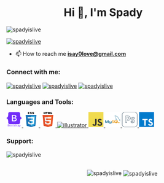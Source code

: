 <h1 align="center">Hi 👋, I'm Spady</h1>


<p align="left"> <img src="https://komarev.com/ghpvc/?username=spadyislive&label=Profile%20views&color=0e75b6&style=flat" alt="spadyislive" /> </p>

<p align="left"> <a href="https://twitter.com/spadyislive" target="blank"><img src="https://img.shields.io/twitter/follow/spadyislive?logo=twitter&style=for-the-badge" alt="spadyislive" /></a> </p>

- 📫 How to reach me **isay0love@gmail.com**

<h3 align="left">Connect with me:</h3>
<p align="left">
<a href="https://twitter.com/spadyislive" target="blank"><img align="center" src="https://raw.githubusercontent.com/rahuldkjain/github-profile-readme-generator/master/src/images/icons/Social/twitter.svg" alt="spadyislive" height="30" width="40" /></a>
<a href="https://instagram.com/spadyislive" target="blank"><img align="center" src="https://raw.githubusercontent.com/rahuldkjain/github-profile-readme-generator/master/src/images/icons/Social/instagram.svg" alt="spadyislive" height="30" width="40" /></a>
<a href="https://www.youtube.com/c/spadyislive" target="blank"><img align="center" src="https://raw.githubusercontent.com/rahuldkjain/github-profile-readme-generator/master/src/images/icons/Social/youtube.svg" alt="spadyislive" height="30" width="40" /></a>
</p>

<h3 align="left">Languages and Tools:</h3>
<p align="left"> <a href="https://getbootstrap.com" target="_blank" rel="noreferrer"> <img src="https://raw.githubusercontent.com/devicons/devicon/master/icons/bootstrap/bootstrap-plain-wordmark.svg" alt="bootstrap" width="40" height="40"/> </a> <a href="https://www.w3schools.com/css/" target="_blank" rel="noreferrer"> <img src="https://raw.githubusercontent.com/devicons/devicon/master/icons/css3/css3-original-wordmark.svg" alt="css3" width="40" height="40"/> </a> <a href="https://www.w3.org/html/" target="_blank" rel="noreferrer"> <img src="https://raw.githubusercontent.com/devicons/devicon/master/icons/html5/html5-original-wordmark.svg" alt="html5" width="40" height="40"/> </a> <a href="https://www.adobe.com/in/products/illustrator.html" target="_blank" rel="noreferrer"> <img src="https://www.vectorlogo.zone/logos/adobe_illustrator/adobe_illustrator-icon.svg" alt="illustrator" width="40" height="40"/> </a> <a href="https://developer.mozilla.org/en-US/docs/Web/JavaScript" target="_blank" rel="noreferrer"> <img src="https://raw.githubusercontent.com/devicons/devicon/master/icons/javascript/javascript-original.svg" alt="javascript" width="40" height="40"/> </a> <a href="https://www.mysql.com/" target="_blank" rel="noreferrer"> <img src="https://raw.githubusercontent.com/devicons/devicon/master/icons/mysql/mysql-original-wordmark.svg" alt="mysql" width="40" height="40"/> </a> <a href="https://www.photoshop.com/en" target="_blank" rel="noreferrer"> <img src="https://raw.githubusercontent.com/devicons/devicon/master/icons/photoshop/photoshop-line.svg" alt="photoshop" width="40" height="40"/> </a> <a href="https://www.typescriptlang.org/" target="_blank" rel="noreferrer"> <img src="https://raw.githubusercontent.com/devicons/devicon/master/icons/typescript/typescript-original.svg" alt="typescript" width="40" height="40"/> </a> </p>

<h3 align="left">Support:</h3>
<p><a href="https://www.buymeacoffee.com/spadyislive"> <img align="left" src="https://cdn.buymeacoffee.com/buttons/v2/default-yellow.png" height="50" width="210" alt="spadyislive" /></a></p><br><br>

<p><img align="left" src="https://github-readme-stats.vercel.app/api/top-langs?username=spadyislive&show_icons=true&locale=en&layout=compact" alt="spadyislive" /></p>

<p>&nbsp;<img align="center" src="https://github-readme-stats.vercel.app/api?username=spadyislive&show_icons=true&locale=en" alt="spadyislive" /></p>
